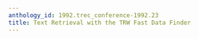 ```yaml
---
anthology_id: 1992.trec_conference-1992.23
title: Text Retrieval with the TRW Fast Data Finder
---
```

